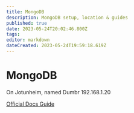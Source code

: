 ```yaml
---
title: MongoDB
description: MongoDB setup, location & guides
published: true
date: 2023-05-24T20:02:46.800Z
tags: 
editor: markdown
dateCreated: 2023-05-24T19:59:18.619Z
---
```


# MongoDB
On Jotunheim, named Dumbr 192.168.1.20

[Official Docs Guide](https://www.mongodb.com/docs/manual/tutorial/install-mongodb-community-with-docker/)
